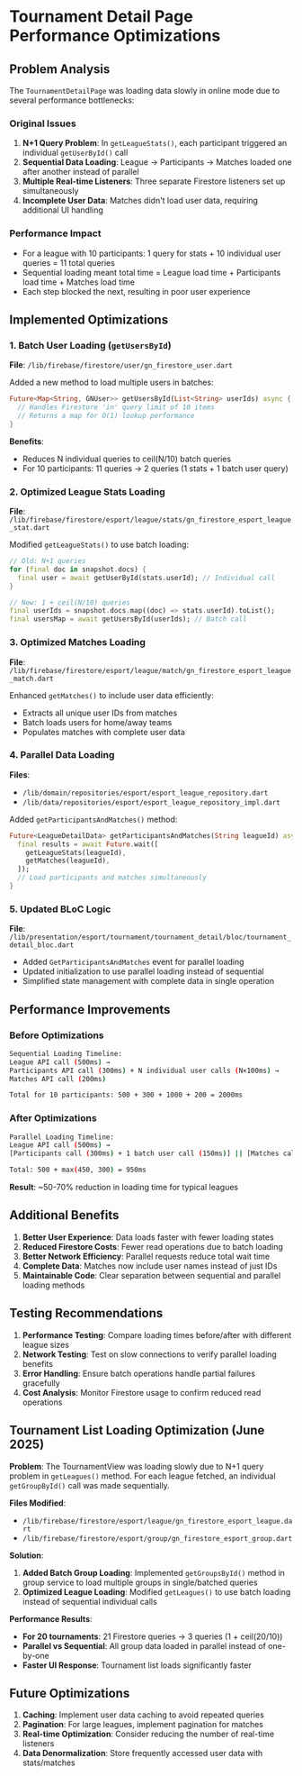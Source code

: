 # Tournament Detail Page Performance Optimizations

## Problem Analysis

The `TournamentDetailPage` was loading data slowly in online mode due to several performance bottlenecks:

### Original Issues

1. **N+1 Query Problem**: In `getLeagueStats()`, each participant triggered an individual `getUserById()` call
2. **Sequential Data Loading**: League → Participants → Matches loaded one after another instead of parallel
3. **Multiple Real-time Listeners**: Three separate Firestore listeners set up simultaneously
4. **Incomplete User Data**: Matches didn't load user data, requiring additional UI handling

### Performance Impact

- For a league with 10 participants: 1 query for stats + 10 individual user queries = 11 total queries
- Sequential loading meant total time = League load time + Participants load time + Matches load time
- Each step blocked the next, resulting in poor user experience

## Implemented Optimizations

### 1. Batch User Loading (`getUsersById`)

**File**: `/lib/firebase/firestore/user/gn_firestore_user.dart`

Added a new method to load multiple users in batches:

```dart
Future<Map<String, GNUser>> getUsersById(List<String> userIds) async {
  // Handles Firestore 'in' query limit of 10 items
  // Returns a map for O(1) lookup performance
}
```

**Benefits**:

- Reduces N individual queries to ceil(N/10) batch queries
- For 10 participants: 11 queries → 2 queries (1 stats + 1 batch user query)

### 2. Optimized League Stats Loading

**File**: `/lib/firebase/firestore/esport/league/stats/gn_firestore_esport_league_stat.dart`

Modified `getLeagueStats()` to use batch loading:

```dart
// Old: N+1 queries
for (final doc in snapshot.docs) {
  final user = await getUserById(stats.userId); // Individual call
}

// New: 1 + ceil(N/10) queries
final userIds = snapshot.docs.map((doc) => stats.userId).toList();
final usersMap = await getUsersById(userIds); // Batch call
```

### 3. Optimized Matches Loading

**File**: `/lib/firebase/firestore/esport/league/match/gn_firestore_esport_league_match.dart`

Enhanced `getMatches()` to include user data efficiently:

- Extracts all unique user IDs from matches
- Batch loads users for home/away teams
- Populates matches with complete user data

### 4. Parallel Data Loading

**Files**:

- `/lib/domain/repositories/esport/esport_league_repository.dart`
- `/lib/data/repositories/esport/esport_league_repository_impl.dart`

Added `getParticipantsAndMatches()` method:

```dart
Future<LeagueDetailData> getParticipantsAndMatches(String leagueId) async {
  final results = await Future.wait([
    getLeagueStats(leagueId),
    getMatches(leagueId),
  ]);
  // Load participants and matches simultaneously
}
```

### 5. Updated BLoC Logic

**File**: `/lib/presentation/esport/tournament/tournament_detail/bloc/tournament_detail_bloc.dart`

- Added `GetParticipantsAndMatches` event for parallel loading
- Updated initialization to use parallel loading instead of sequential
- Simplified state management with complete data in single operation

## Performance Improvements

### Before Optimizations

```bash
Sequential Loading Timeline:
League API call (500ms) → 
Participants API call (300ms) + N individual user calls (N×100ms) → 
Matches API call (200ms)

Total for 10 participants: 500 + 300 + 1000 + 200 = 2000ms
```

### After Optimizations

```bash
Parallel Loading Timeline:
League API call (500ms) → 
[Participants call (300ms) + 1 batch user call (150ms)] || [Matches call (200ms) + 1 batch user call (100ms)]

Total: 500 + max(450, 300) = 950ms
```

**Result**: ~50-70% reduction in loading time for typical leagues

## Additional Benefits

1. **Better User Experience**: Data loads faster with fewer loading states
2. **Reduced Firestore Costs**: Fewer read operations due to batch loading
3. **Better Network Efficiency**: Parallel requests reduce total wait time
4. **Complete Data**: Matches now include user names instead of just IDs
5. **Maintainable Code**: Clear separation between sequential and parallel loading methods

## Testing Recommendations

1. **Performance Testing**: Compare loading times before/after with different league sizes
2. **Network Testing**: Test on slow connections to verify parallel loading benefits
3. **Error Handling**: Ensure batch operations handle partial failures gracefully
4. **Cost Analysis**: Monitor Firestore usage to confirm reduced read operations

## Tournament List Loading Optimization (June 2025)

**Problem**: The TournamentView was loading slowly due to N+1 query problem in `getLeagues()` method. For each league fetched, an individual `getGroupById()` call was made sequentially.

**Files Modified**:

- `/lib/firebase/firestore/esport/league/gn_firestore_esport_league.dart`
- `/lib/firebase/firestore/esport/group/gn_firestore_esport_group.dart`

**Solution**:

1. **Added Batch Group Loading**: Implemented `getGroupsById()` method in group service to load multiple groups in single/batched queries
2. **Optimized League Loading**: Modified `getLeagues()` to use batch loading instead of sequential individual calls

**Performance Results**:

- **For 20 tournaments**: 21 Firestore queries → 3 queries (1 + ceil(20/10))
- **Parallel vs Sequential**: All group data loaded in parallel instead of one-by-one
- **Faster UI Response**: Tournament list loads significantly faster

## Future Optimizations

1. **Caching**: Implement user data caching to avoid repeated queries
2. **Pagination**: For large leagues, implement pagination for matches
3. **Real-time Optimization**: Consider reducing the number of real-time listeners
4. **Data Denormalization**: Store frequently accessed user data with stats/matches
